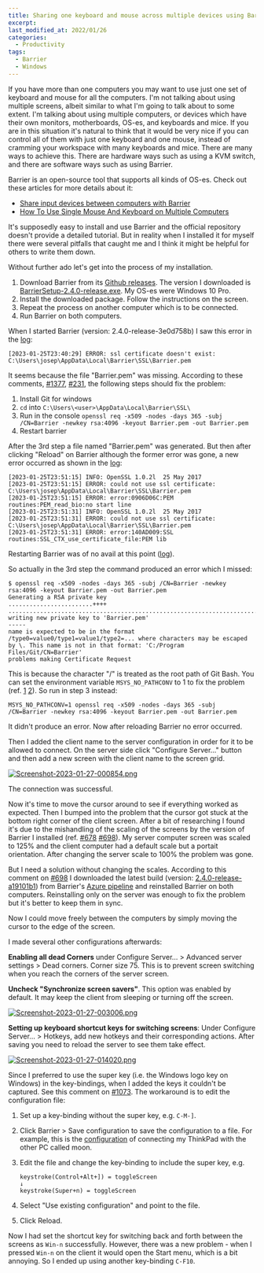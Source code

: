 ```yaml
---
title: Sharing one keyboard and mouse across multiple devices using Barrier
excerpt:
last_modified_at: 2022/01/26
categories:
  - Productivity
tags:
  - Barrier
  - Windows
---
```


If you have more than one computers you may want to use just one set of keyboard and mouse for all the computers. I'm not talking about using multiple screens, albeit similar to what I'm going to talk about to some extent. I'm talking about using multiple computers, or devices which have their own monitors, motherboards, OS-es, and keyboards and mice. If you are in this situation it's natural to think that it would be very nice if you can control all of them with just one keyboard and one mouse, instead of cramming your workspace with many keyboards and mice. There are many ways to achieve this. There are hardware ways such as using a KVM switch, and there are software ways such as using Barrier.

Barrier is an open-source tool that supports all kinds of OS-es. Check out these articles for more details about it:

- [Share input devices between computers with Barrier](https://www.linux-magazine.com/Issues/2019/224/Barrier)
- [How To Use Single Mouse And Keyboard on Multiple Computers](https://tehnoblog.org/how-to-share-one-mouse-and-keyboard-between-multiple-computers/)

It's supposedly easy to install and use Barrier and the official repository doesn't provide a detailed tutorial. But in reality when I installed it for myself there were several pitfalls that caught me and I think it might be helpful for others to write them down. 

Without further ado let's get into the process of my installation.

1.  Download Barrier from its [Github
    releases](https://github.com/debauchee/barrier/releases). The version I
    downloaded is [BarrierSetup-2.4.0-release.exe](https://github.com/debauchee/barrier/releases/tag/v2.4.0). My OS-es were Windows 10 Pro.
2.  Install the downloaded package. Follow the instructions on the
    screen.
3.  Repeat the process on another computer which is to be connected.
4.  Run Barrier on both computers.

When I started Barrier (version: 2.4.0-release-3e0d758b) I saw this error in the
[log]({{site.baseurl}}/_demo/barrier-log-1.txt):

    [2023-01-25T23:40:29] ERROR: ssl certificate doesn't exist: C:\Users\josep\AppData\Local\Barrier\SSL\Barrier.pem

It seems because the file "Barrier.pem" was missing. According to these comments,
[\#1377](https://github.com/debauchee/barrier/issues/1377#issuecomment-960535252),
[\#231](https://github.com/debauchee/barrier/issues/231#issuecomment-958800595),
the following steps should fix the problem:

1.  Install Git for windows
2.  `cd` into `C:\Users\<user>\AppData\Local\Barrier\SSL\`
3.  Run in the console
    `openssl req -x509 -nodes -days 365 -subj /CN=Barrier -newkey rsa:4096 -keyout Barrier.pem -out Barrier.pem`
4.  Restart barrier

After the 3rd step a file named "Barrier.pem" was generated. But then
after clicking "Reload" on Barrier although the former error was gone, a new
error occurred as shown in the [log]({{site.baseurl}}/_demo/barrier-log-2.txt):

    [2023-01-25T23:51:15] INFO: OpenSSL 1.0.2l  25 May 2017
    [2023-01-25T23:51:15] ERROR: could not use ssl certificate: C:\Users\josep\AppData\Local\Barrier\SSL\Barrier.pem
    [2023-01-25T23:51:15] ERROR: error:0906D06C:PEM routines:PEM_read_bio:no start line
    [2023-01-25T23:51:31] INFO: OpenSSL 1.0.2l  25 May 2017
    [2023-01-25T23:51:31] ERROR: could not use ssl certificate: C:\Users\josep\AppData\Local\Barrier\SSL\Barrier.pem
    [2023-01-25T23:51:31] ERROR: error:140AD009:SSL routines:SSL_CTX_use_certificate_file:PEM lib

Restarting Barrier was of no avail at this point ([log]({{site.baseurl}}/_demo/barrier-log-3.txt)).

So actually in the 3rd step the command produced an error which I missed:

    $ openssl req -x509 -nodes -days 365 -subj /CN=Barrier -newkey rsa:4096 -keyout Barrier.pem -out Barrier.pem
    Generating a RSA private key
    ........................++++
    ..............................................................................++++
    writing new private key to 'Barrier.pem'
    -----
    name is expected to be in the format /type0=value0/type1=value1/type2=... where characters may be escaped by \. This name is not in that format: 'C:/Program Files/Git/CN=Barrier'
    problems making Certificate Request

This is because the character "/" is treated as the root path of Git
Bash. You can set the environment variable `MSYS_NO_PATHCONV` to 1 to fix the problem
(ref.
[1](https://blog.csdn.net/weixin_44559544/article/details/125935462)
[2](https://github.com/openssl/openssl/issues/8795#issuecomment-484946228)).
So run in step 3 instead:

    MSYS_NO_PATHCONV=1 openssl req -x509 -nodes -days 365 -subj /CN=Barrier -newkey rsa:4096 -keyout Barrier.pem -out Barrier.pem

It didn't produce an error. Now after reloading Barrier no error occurred.

Then I added the client name to the server configuration in order for
it to be allowed to connect. On the server side click "Configure
Server…" button and then add a new screen with the client name to the
screen grid.

[![Screenshot-2023-01-27-000854.png](https://i.postimg.cc/X7N2JcNP/Screenshot-2023-01-27-000854.png)](https://postimg.cc/t7fdv6xd)

The connection was successful.

Now it's time to move the cursor around to see if everything worked as expected.
Then I bumped into the problem that the cursor got stuck at the bottom right
corner of the client screen. After a bit of researching I found it's due
to the mishandling of the scaling of the screens by the version of
Barrier I installed (ref.
[\#678](https://github.com/debauchee/barrier/issues/678#issuecomment-1217312753)
[\#698](https://github.com/debauchee/barrier/issues/698#issuecomment-1040069942)).
My server computer screen was scaled to 125% and the client computer had
a default scale but a portait orientation. After changing the server
scale to 100% the problem was gone.

But I need a solution without changing the scales. According to this comment on
[\#698](https://github.com/debauchee/barrier/issues/698#issuecomment-1040069942)
I downloaded the latest build (version:
[2.4.0-release-a19101b1](https://www.dropbox.com/s/929rmcb54hyj3fq/BarrierSetup-2.4.0-release.exe)) from Barrier's
[Azure pipeline](https://dev.azure.com/debauchee/Barrier/_build?definitionId=1)
and reinstalled Barrier on both computers. Reinstalling only on the server
was enough to fix the problem but it's better to keep them in sync.

Now I could move freely between the computers by simply moving the cursor
to the edge of the screen.

I made several other configurations afterwards:

**Enabling all dead Corners** under Configure Server… &gt; Advanced server
settings &gt; Dead corners. Corner size 75. This is to prevent screen
switching when you reach the corners of the server screen.

**Uncheck "Synchronize screen savers"**. This option was enabled by default. It may keep the client from sleeping or turning off the screen.

[![Screenshot-2023-01-27-003006.png](https://i.postimg.cc/V6zBdmB8/Screenshot-2023-01-27-003006.png)](https://postimg.cc/kVhtHrp1)

**Setting up keyboard shortcut keys for switching screens**: Under Configure
Server… &gt; Hotkeys, add new hotkeys and their corresponding actions.
After saving you need to reload the server to see them take effect.

[![Screenshot-2023-01-27-014020.png](https://i.postimg.cc/PfwGYvcy/Screenshot-2023-01-27-014020.png)](https://postimg.cc/QVhnrCjK)

Since I preferred to use the super key (i.e. the Windows logo key on
Windows) in the key-bindings, when I added the keys it couldn't be
captured. See this comment on
[\#1073](https://github.com/debauchee/barrier/issues/1073#issuecomment-1216680252).
The workaround is to edit the configuration file:

1.  Set up a key-binding without the super key, e.g. `C-M-]`.

2.  Click Barrier &gt; Save configuration to save the configuration to a
    file. For example, this is the [configuration]({{site.baseurl}}/_demo/barrier.sgc)
    of connecting my ThinkPad with the other PC called moon.

3.  Edit the file and change the key-binding to include the super key,
    e.g.

        keystroke(Control+Alt+]) = toggleScreen
        ↓
        keystroke(Super+n) = toggleScreen

4.  Select "Use existing configuration" and point to the file.

5.  Click Reload.

Now I had set the shortcut key for switching back and forth between the
screens as `Win-n` successfully. However, there was a new problem - when
I pressed `Win-n` on the client it would open the Start menu, which is a
bit annoying. So I ended up using another key-binding `C-F10`.
